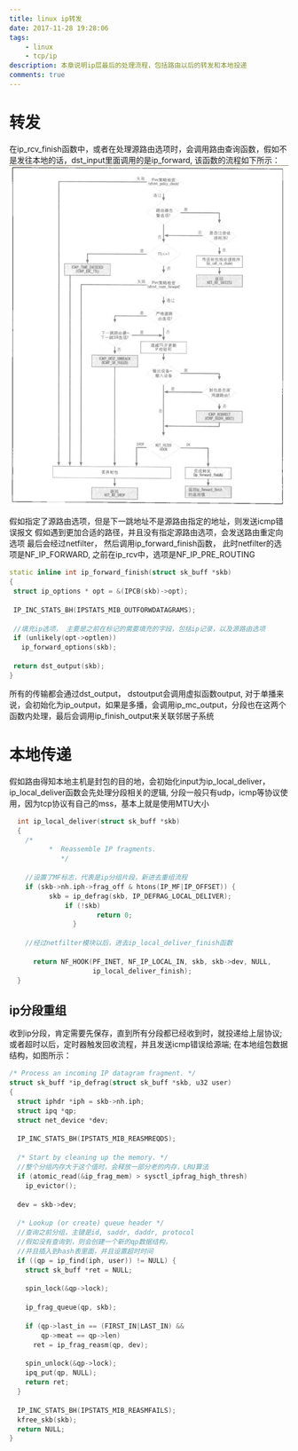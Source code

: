 ```yaml
---
title: linux ip转发
date: 2017-11-28 19:28:06
tags:
    - linux
    - tcp/ip
description: 本章说明ip层最后的处理流程，包括路由以后的转发和本地投递
comments: true
---
```


# 转发
  在ip_rcv_finish函数中，或者在处理源路由选项时，会调用路由查询函数，假如不是发往本地的话，dst_input里面调用的是ip_forward, 该函数的流程如下所示：
  ![haproxy-framework](2017-11-28-ip-forward/ip_forward.png)
  
  假如指定了源路由选项，但是下一跳地址不是源路由指定的地址，则发送icmp错误报文
  假如遇到更加合适的路径，并且没有指定源路由选项，会发送路由重定向选项
  最后会经过netfilter， 然后调用ip_forward_finish函数， 此时netfilter的选项是NF_IP_FORWARD, 之前在ip_rcv中，选项是NF_IP_PRE_ROUTING

 ``` cpp
 static inline int ip_forward_finish(struct sk_buff *skb)
{
  struct ip_options * opt = &(IPCB(skb)->opt);

  IP_INC_STATS_BH(IPSTATS_MIB_OUTFORWDATAGRAMS);

  //填充ip选项， 主要是之前在标记的需要填充的字段，包括ip记录，以及源路由选项
  if (unlikely(opt->optlen))
    ip_forward_options(skb);

  return dst_output(skb);
} 
```


所有的传输都会通过dst_output， dstoutput会调用虚拟函数output, 对于单播来说，会初始化为ip_output，如果是多播，会调用ip_mc_output，分段也在这两个函数内处理，最后会调用ip_finish_output来关联邻居子系统

# 本地传递

  假如路由得知本地主机是封包的目的地，会初始化input为ip_local_deliver，ip_local_deliver函数会先处理分段相关的逻辑, 分段一般只有udp，icmp等协议使用，因为tcp协议有自己的mss，基本上就是使用MTU大小

```cpp
  int ip_local_deliver(struct sk_buff *skb)
  {
    /*
          *  Reassemble IP fragments.
             */

    //设置了MF标志，代表是ip分组片段，新进去重组流程
    if (skb->nh.iph->frag_off & htons(IP_MF|IP_OFFSET)) {
          skb = ip_defrag(skb, IP_DEFRAG_LOCAL_DELIVER);
              if (!skb)
                      return 0;
                }

    //经过netfilter模块以后，进去ip_local_deliver_finish函数

      return NF_HOOK(PF_INET, NF_IP_LOCAL_IN, skb, skb->dev, NULL,
                     ip_local_deliver_finish);
  }
```

## ip分段重组
  收到ip分段，肯定需要先保存，直到所有分段都已经收到时，就投递给上层协议; 或者超时以后，定时器触发回收流程，并且发送icmp错误给源端;
  在本地组包数据结构，如图所示：

```cpp
/* Process an incoming IP datagram fragment. */
struct sk_buff *ip_defrag(struct sk_buff *skb, u32 user)
{
  struct iphdr *iph = skb->nh.iph;
  struct ipq *qp;
  struct net_device *dev;

  IP_INC_STATS_BH(IPSTATS_MIB_REASMREQDS);

  /* Start by cleaning up the memory. */
  //整个分组内存大于这个值时，会释放一部分老的内存，LRU算法
  if (atomic_read(&ip_frag_mem) > sysctl_ipfrag_high_thresh)
    ip_evictor();

  dev = skb->dev;

  /* Lookup (or create) queue header */
  //查询之前分组，主键是id, saddr, daddr, protocol
  //假如没有查询到，则会创建一个新的qp数据结构，
  //并且插入到hash表里面，并且设置超时时间
  if ((qp = ip_find(iph, user)) != NULL) {
    struct sk_buff *ret = NULL;

    spin_lock(&qp->lock);

    ip_frag_queue(qp, skb);

    if (qp->last_in == (FIRST_IN|LAST_IN) &&
        qp->meat == qp->len)
      ret = ip_frag_reasm(qp, dev);

    spin_unlock(&qp->lock);
    ipq_put(qp, NULL);
    return ret;
  }

  IP_INC_STATS_BH(IPSTATS_MIB_REASMFAILS);
  kfree_skb(skb);
  return NULL;
}
```
